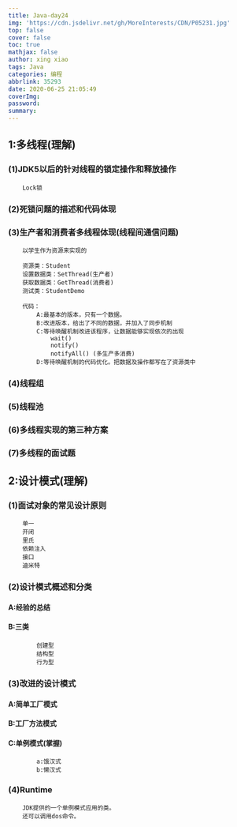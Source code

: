 ```yaml
---
title: Java-day24
img: 'https://cdn.jsdelivr.net/gh/MoreInterests/CDN/P05231.jpg'
top: false
cover: false
toc: true
mathjax: false
author: xing xiao
tags: Java
categories: 编程
abbrlink: 35293
date: 2020-06-25 21:05:49
coverImg:
password:
summary:
---
```

## 1:多线程(理解)
###	(1)JDK5以后的针对线程的锁定操作和释放操作
		Lock锁
###	(2)死锁问题的描述和代码体现
###	(3)生产者和消费者多线程体现(线程间通信问题)
		以学生作为资源来实现的
		
		资源类：Student
		设置数据类：SetThread(生产者)
		获取数据类：GetThread(消费者)
		测试类：StudentDemo
		
		代码：
			A:最基本的版本，只有一个数据。
			B:改进版本，给出了不同的数据，并加入了同步机制
			C:等待唤醒机制改进该程序，让数据能够实现依次的出现
				wait()
				notify()
				notifyAll() (多生产多消费)
			D:等待唤醒机制的代码优化。把数据及操作都写在了资源类中
###	(4)线程组
###	(5)线程池
###	(6)多线程实现的第三种方案
###	(7)多线程的面试题

## 2:设计模式(理解)
###	(1)面试对象的常见设计原则
		单一
		开闭
		里氏
		依赖注入
		接口
		迪米特
###	(2)设计模式概述和分类
####		A:经验的总结
####		B:三类
			创建型
			结构型
			行为型
###	(3)改进的设计模式
####		A:简单工厂模式
####		B:工厂方法模式
####		C:单例模式(掌握)
			a:饿汉式
			b:懒汉式
###	(4)Runtime
		JDK提供的一个单例模式应用的类。
		还可以调用dos命令。
			
